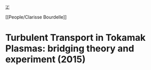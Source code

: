 [🇿](zotero://select/groups/5362326/items/X6X9E29Q)

[[People/Clarisse Bourdelle]] 
# Turbulent Transport in Tokamak Plasmas: bridging theory and experiment (2015)

